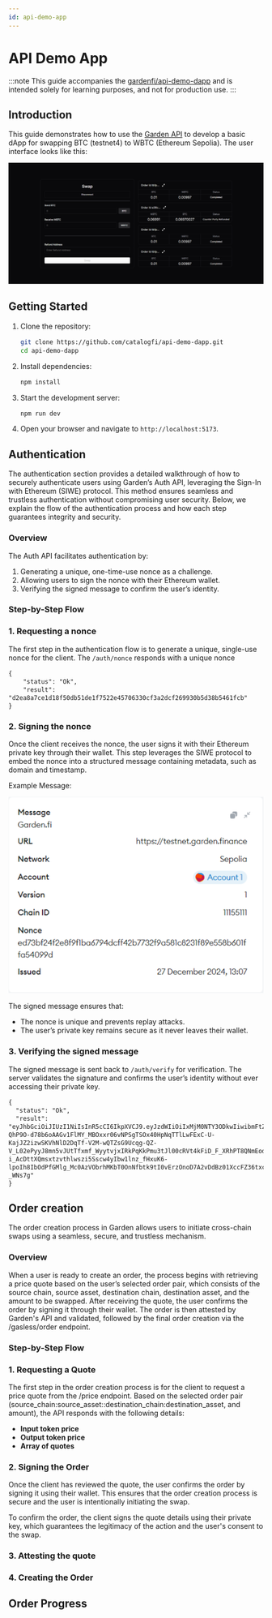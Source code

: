 ```yaml
---
id: api-demo-app
---
```

# API Demo App

:::note
This guide accompanies the [gardenfi/api-demo-dapp](https://github.com/catalogfi/api-demo-dapp) and is intended solely for learning purposes, and not for production use.
:::

## Introduction

This guide demonstrates how to use the [Garden API](../api/garden-api) to develop a basic dApp for swapping BTC (testnet4) to WBTC (Ethereum Sepolia). The user interface looks like this:

![API Demo APP UI](./images/api-demo-ui.webp)

## Getting Started

1. Clone the repository:

   ```bash
   git clone https://github.com/catalogfi/api-demo-dapp.git
   cd api-demo-dapp
   ```

2. Install dependencies:

   ```bash
   npm install
   ```

3. Start the development server:

   ```bash
   npm run dev
   ```

4. Open your browser and navigate to `http://localhost:5173`.

## Authentication

The authentication section provides a detailed walkthrough of how to securely authenticate users using Garden’s Auth API, leveraging the Sign-In with Ethereum (SIWE) protocol. This method ensures seamless and trustless authentication without compromising user security. Below, we explain the flow of the authentication process and how each step guarantees integrity and security.

### Overview

The Auth API facilitates authentication by:

1. Generating a unique, one-time-use nonce as a challenge.
2. Allowing users to sign the nonce with their Ethereum wallet.
3. Verifying the signed message to confirm the user’s identity.

### Step-by-Step Flow

### 1. Requesting a nonce

The first step in the authentication flow is to generate a unique, single-use nonce for the client. The `/auth/nonce` responds with a unique nonce

``` 
{ 
    "status": "Ok", 
    "result": "d2ea8a7ce1d18f50db51de1f7522e45706330cf3a2dcf269930b5d38b5461fcb" 
} 
```

### 2. Signing the nonce

Once the client receives the nonce, the user signs it with their Ethereum private key through their wallet. This step leverages the SIWE protocol to embed the nonce into a structured message containing metadata, such as domain and timestamp.

Example Message:

![SIWE Message](./images/auth_message.png)

The signed message ensures that:

- The nonce is unique and prevents replay attacks.
- The user’s private key remains secure as it never leaves their wallet.

### 3. Verifying the signed message

The signed message is sent back to `/auth/verify` for verification. The server validates the signature and confirms the user’s identity without ever accessing their private key.

```
{
  "status": "Ok",
  "result": "eyJhbGciOiJIUzI1NiIsInR5cCI6IkpXVCJ9.eyJzdWIiOiIxMjM0NTY3ODkwIiwibmFtZSI6IkpvaG4gRG9lIiwiaWF0IjoxNTE2MjM5MDIyfQ.CwQHc49-QhP9O-d78b6oAAGv1FlMY_MBOxxr06vNPSgTSOx40HpNqTTlLwFExC-U-KajJZ2izwSKVhNlD2DqTf-V2M-wQTZsG9Ucqg-QZ-V_L02ePyyJ8mn5vJUtTfxmf_WyytvjxIRkPqKkPmu3tJl00cRVt4kFiD_F_XRhPT8QNmEodf5Q9jcByq5J3eyVgfge4wZA9V5nYBz9N-i_AcDttXQmsxtzvthlwszi5Sscw4yIbw1lnz_fHxuK6-lpoIh8IbOdPfGMlg_Mc0AzVObrhMKbT0OnNfbtk9tI0vErzOnoD7A2vDdBz01XccFZ36txcxQ95JZ-_WNs7g"
}
```

## Order creation

The order creation process in Garden allows users to initiate cross-chain swaps using a seamless, secure, and trustless mechanism.

### Overview

When a user is ready to create an order, the process begins with retrieving a price quote based on the user’s selected order pair, which consists of the source chain, source asset, destination chain, destination asset, and the amount to be swapped. After receiving the quote, the user confirms the order by signing it through their wallet. The order is then attested by Garden's API and validated, followed by the final order creation via the /gasless/order endpoint.

### Step-by-Step Flow

### 1. Requesting a Quote

The first step in the order creation process is for the client to request a price quote from the /price endpoint. Based on the selected order pair (source_chain:source_asset::destination_chain:destination_asset, and amount), the API responds with the following details:

- **Input token price** 
- **Output token price**
- **Array of quotes** 

### 2. Signing the Order

Once the client has reviewed the quote, the user confirms the order by signing it using their wallet. This ensures that the order creation process is secure and the user is intentionally initiating the swap.

To confirm the order, the client signs the quote details using their private key, which guarantees the legitimacy of the action and the user's consent to the swap.

### 3. Attesting the quote

### 4. Creating the Order

## Order Progress
